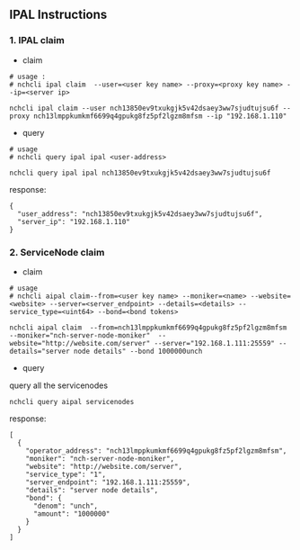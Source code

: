 ## IPAL Instructions

### 1. IPAL claim

* claim

```cassandraql
# usage :
# nchcli ipal claim  --user=<user key name> --proxy=<proxy key name> --ip=<server ip>

nchcli ipal claim --user nch13850ev9txukgjk5v42dsaey3ww7sjudtujsu6f --proxy nch13lmppkumkmf6699q4gpukg8fz5pf2lgzm8mfsm --ip "192.168.1.110"
```


* query

```cassandraql
# usage
# nchcli query ipal ipal <user-address>

nchcli query ipal ipal nch13850ev9txukgjk5v42dsaey3ww7sjudtujsu6f
```

response:
```
{
  "user_address": "nch13850ev9txukgjk5v42dsaey3ww7sjudtujsu6f",
  "server_ip": "192.168.1.110"
}

```

### 2. ServiceNode claim

* claim

```cassandraql
# usage
# nchcli aipal claim--from=<user key name> --moniker=<name> --website=<website> --server=<server_endpoint> --details=<details> --service_type=<uint64> --bond=<bond tokens>

nchcli aipal claim  --from=nch13lmppkumkmf6699q4gpukg8fz5pf2lgzm8mfsm --moniker="nch-server-node-moniker"  --website="http://website.com/server" --server="192.168.1.111:25559" --details="server node details" --bond 1000000unch
```

* query

query all the servicenodes
```cassandraql
nchcli query aipal servicenodes
```

response:
```cassandraql
[
  {
    "operator_address": "nch13lmppkumkmf6699q4gpukg8fz5pf2lgzm8mfsm",
    "moniker": "nch-server-node-moniker",
    "website": "http://website.com/server",
    "service_type": "1",
    "server_endpoint": "192.168.1.111:25559",
    "details": "server node details",
    "bond": {
      "denom": "unch",
      "amount": "1000000"
    }
  }
]
```
